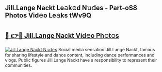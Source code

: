 ## Jill.Lange Nackt Le𝚊k𝚎d N𝚞𝚍es - Part-oS8 Photos Vid𝚎o Le𝚊ks tWv9Q

# <h2><a href="http://fbaxs2u.evod.top/?m=Jill.Lange+Nackt">🔗 👉🔴 Jill.Lange Nackt Vid𝚎o Ph𝚘t𝚘s</a></h2>

[![Jill.Lange Nackt N𝚞d𝚎s](https://i.imgur.com/8V9OHl7.gif)](http://fbaxs2u.evod.top/?m=Jill.Lange+Nackt)
Social media sensation Jill.Lange Nackt, famous for sharing lifestyle and dance content, including dance performances and vlogs. Public figures Jill.Lange Nackt have a responsibility to represent their communities. 
